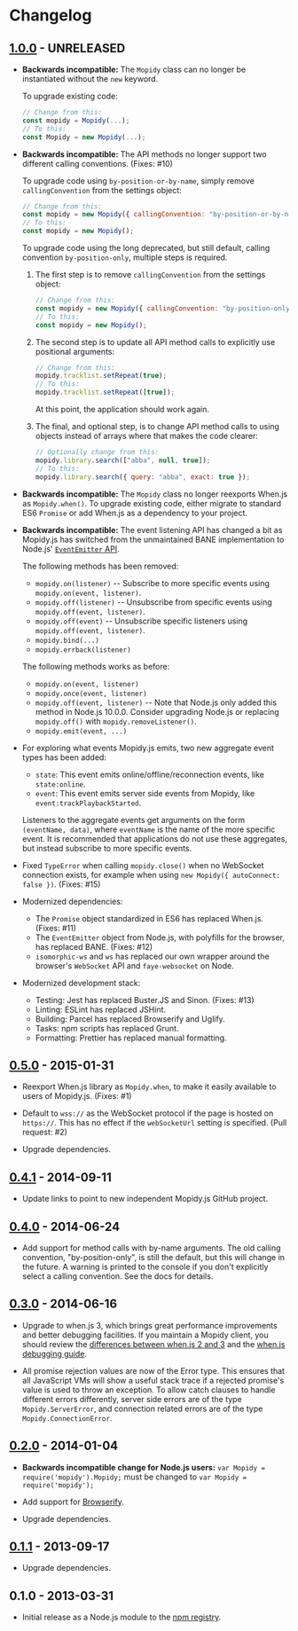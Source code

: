 # Changelog

## [1.0.0] - UNRELEASED

- **Backwards incompatible:** The `Mopidy` class can no longer be instantiated
  without the `new` keyword.

  To upgrade existing code:

  ```js
  // Change from this:
  const mopidy = Mopidy(...);
  // To this:
  const Mopidy = new Mopidy(...);
  ```

- **Backwards incompatible:** The API methods no longer support two different
  calling conventions. (Fixes: #10)

  To upgrade code using `by-position-or-by-name`, simply remove
  `callingConvention` from the settings object:

  ```js
  // Change from this:
  const mopidy = new Mopidy({ callingConvention: "by-position-or-by-name" });
  // To this:
  const mopidy = new Mopidy();
  ```

  To upgrade code using the long deprecated, but still default, calling
  convention `by-position-only`, multiple steps is required.

  1.  The first step is to remove `callingConvention` from the settings object:

      ```js
      // Change from this:
      const mopidy = new Mopidy({ callingConvention: "by-position-only" });
      // To this:
      const mopidy = new Mopidy();
      ```

  2.  The second step is to update all API method calls to explicitly use
      positional arguments:

      ```js
      // Change from this:
      mopidy.tracklist.setRepeat(true);
      // To this:
      mopidy.tracklist.setRepeat([true]);
      ```

      At this point, the application should work again.

  3.  The final, and optional step, is to change API method calls to using objects
      instead of arrays where that makes the code clearer:

      ```js
      // Optionally change from this:
      mopidy.library.search(["abba", null, true]);
      // To this:
      mopidy.library.search({ query: "abba", exact: true });
      ```

- **Backwards incompatible:** The `Mopidy` class no longer reexports When.js
  as `Mopidy.when()`. To upgrade existing code, either migrate to standard
  ES6 `Promise` or add When.js as a dependency to your project.

- **Backwards incompatible:** The event listening API has changed a bit as
  Mopidy.js has switched from the unmaintained BANE implementation to Node.js'
  [`EventEmitter` API](https://nodejs.org/api/events.html).

  The following methods has been removed:

  - `mopidy.on(listener)` --
    Subscribe to more specific events using `mopidy.on(event, listener)`.
  - `mopidy.off(listener)` --
    Unsubscribe from specific events using `mopidy.off(event, listener)`.
  - `mopidy.off(event)` --
    Unsubscribe specific listeners using `mopidy.off(event, listener)`.
  - `mopidy.bind(...)`
  - `mopidy.errback(listener)`

  The following methods works as before:

  - `mopidy.on(event, listener)`
  - `mopidy.once(event, listener)`
  - `mopidy.off(event, listener)` -- Note that Node.js only added
    this method in Node.js 10.0.0. Consider upgrading Node.js or replacing
    `mopidy.off()` with `mopidy.removeListener()`.
  - `mopidy.emit(event, ...)`

- For exploring what events Mopidy.js emits, two new aggregate event types
  has been added:

  - `state`: This event emits online/offline/reconnection events,
    like `state:online`.
  - `event`: This event emits server side events from Mopidy,
    like `event:trackPlaybackStarted`.

  Listeners to the aggregate events get arguments on the form
  `(eventName, data)`, where `eventName` is the name of the more specific
  event. It is recommended that applications do not use these aggregates, but
  instead subscribe to more specific events.

- Fixed `TypeError` when calling `mopidy.close()` when no WebSocket connection
  exists, for example when using `new Mopidy({ autoConnect: false })`.
  (Fixes: #15)

- Modernized dependencies:

  - The `Promise` object standardized in ES6 has replaced When.js. (Fixes: #11)
  - The `EventEmitter` object from Node.js, with polyfills for the browser,
    has replaced BANE. (Fixes: #12)
  - `isomorphic-ws` and `ws` has replaced our own wrapper around the browser's
    `WebSocket` API and `faye-websocket` on Node.

- Modernized development stack:

  - Testing: Jest has replaced Buster.JS and Sinon. (Fixes: #13)
  - Linting: ESLint has replaced JSHint.
  - Building: Parcel has replaced Browserify and Uglify.
  - Tasks: npm scripts has replaced Grunt.
  - Formatting: Prettier has replaced manual formatting.

## [0.5.0] - 2015-01-31

- Reexport When.js library as `Mopidy.when`, to make it easily available to
  users of Mopidy.js. (Fixes: #1)

- Default to `wss://` as the WebSocket protocol if the page is hosted on
  `https://`. This has no effect if the `webSocketUrl` setting is specified.
  (Pull request: #2)

- Upgrade dependencies.

## [0.4.1] - 2014-09-11

- Update links to point to new independent Mopidy.js GitHub project.

## [0.4.0] - 2014-06-24

- Add support for method calls with by-name arguments. The old calling
  convention, "by-position-only", is still the default, but this will change in
  the future. A warning is printed to the console if you don't explicitly
  select a calling convention. See the docs for details.

## [0.3.0] - 2014-06-16

- Upgrade to when.js 3, which brings great performance improvements and better
  debugging facilities. If you maintain a Mopidy client, you should review the
  [differences between when.js 2 and 3](https://github.com/cujojs/when/blob/master/docs/api.md#upgrading-to-30-from-2x)
  and the
  [when.js debugging guide](https://github.com/cujojs/when/blob/master/docs/api.md#debugging-promises).

- All promise rejection values are now of the Error type. This ensures that all
  JavaScript VMs will show a useful stack trace if a rejected promise's value
  is used to throw an exception. To allow catch clauses to handle different
  errors differently, server side errors are of the type `Mopidy.ServerError`,
  and connection related errors are of the type `Mopidy.ConnectionError`.

## [0.2.0] - 2014-01-04

- **Backwards incompatible change for Node.js users:**
  `var Mopidy = require('mopidy').Mopidy;` must be changed to
  `var Mopidy = require('mopidy');`

- Add support for [Browserify](http://browserify.org/).

- Upgrade dependencies.

## [0.1.1] - 2013-09-17

- Upgrade dependencies.

## 0.1.0 - 2013-03-31

- Initial release as a Node.js module to the
  [npm registry](https://npmjs.org/).

[1.0.0]: https://github.com/mopidy/mopidy.js/compare/v0.5.0..v1.0.0
[0.5.0]: https://github.com/mopidy/mopidy.js/compare/v0.4.1..v0.5.0
[0.4.1]: https://github.com/mopidy/mopidy.js/compare/v0.4.0..v0.4.1
[0.4.0]: https://github.com/mopidy/mopidy.js/compare/v0.3.0..v0.4.0
[0.4.0]: https://github.com/mopidy/mopidy.js/compare/v0.3.0..v0.4.0
[0.3.0]: https://github.com/mopidy/mopidy.js/compare/v0.2.0..v0.3.0
[0.2.0]: https://github.com/mopidy/mopidy.js/compare/v0.1.1..v0.2.0
[0.1.1]: https://github.com/mopidy/mopidy.js/compare/v0.1.0..v0.1.1
